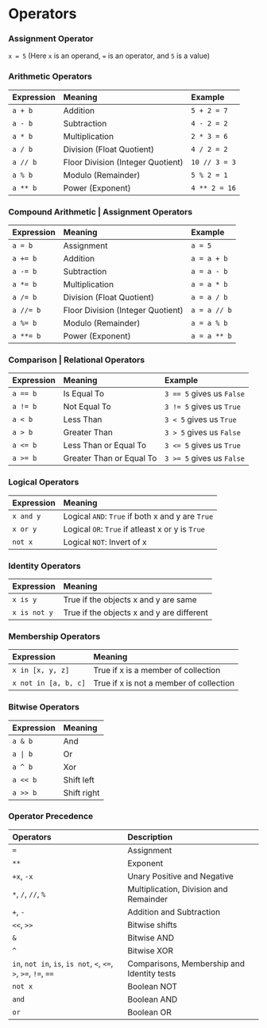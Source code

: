 # **Operators**

### **Assignment Operator**
`x = 5` (Here `x` is an operand, `=` is an operator, and `5` is a value)

### **Arithmetic Operators**
**Expression** | **Meaning** | **Example** 
:--- | :--- | :---
`a + b` | Addition | `5 + 2 = 7`
`a - b` | Subtraction | `4 - 2 = 2`
`a * b` | Multiplication | `2 * 3 = 6`
`a / b` | Division (Float Quotient) | `4 / 2 = 2`
`a // b` | Floor Division (Integer Quotient) | `10 // 3 = 3`
`a % b` | Modulo (Remainder) | `5 % 2 = 1`
`a ** b` | Power (Exponent) | `4 ** 2 = 16`

### **Compound Arithmetic | Assignment Operators**
**Expression** | **Meaning** | **Example**
:--- | :--- | :---
`a = b` | Assignment | `a = 5`
`a += b` | Addition | `a = a + b`
`a -= b` | Subtraction | `a = a - b`
`a *= b` | Multiplication | `a = a * b`
`a /= b` | Division (Float Quotient) | `a = a / b`
`a //= b` | Floor Division (Integer Quotient) | `a = a // b`
`a %= b` | Modulo (Remainder) | `a = a % b`
`a **= b` | Power (Exponent) | `a = a ** b`

### **Comparison | Relational Operators**
**Expression** | **Meaning** | **Example**
:--- | :--- | :---
`a == b` | Is Equal To | `3 == 5` gives us `False`
`a != b` | Not Equal To | `3 != 5` gives us `True`
`a < b` | Less Than | `3 < 5` gives us `True`
`a > b` | Greater Than | `3 > 5` gives us `False`
`a <= b` | Less Than or Equal To | `3 <= 5` gives us `True`
`a >= b` | Greater Than or Equal To | `3 >= 5` gives us `False`

### **Logical Operators** 
**Expression** | **Meaning** 
:--- | :---
`x and y` | Logical `AND`: `True` if both x and y are `True`
`x or y` | Logical `OR`: `True` if atleast x or y is `True`
`not x` | Logical `NOT`: Invert of x

### **Identity Operators**
**Expression** | **Meaning** 
:--- | :---
`x is y` | True if the objects x and y are same
`x is not y` | True if the objects x and y are different

### **Membership Operators** 
**Expression** | **Meaning** 
:--- | :---
`x in [x, y, z]` | True if x is a member of collection 
`x not in [a, b, c]` | True if x is not a member of collection

### **Bitwise Operators**
**Expression** | **Meaning** 
:--- | :---
`a & b` | And
`a \| b` | Or
`a ^ b` | Xor
`a << b` | Shift left
`a >> b` | Shift right

### **Operator Precedence**
**Operators** | **Description**
:--- | :---
`=` | Assignment 
`**` | Exponent
`+x`, `-x` | Unary Positive and Negative
`*`, `/`, `//`, `%` | Multiplication, Division and Remainder
`+`, `-` | Addition and Subtraction
`<<`, `>>` | Bitwise shifts
`&` | Bitwise AND 
`^` | Bitwise XOR
`in`, `not in`, `is`, `is not`, `<`, `<=`, `>`, `>=`, `!=`, `==` | Comparisons, Membership and Identity tests
`not x` | Boolean NOT
`and` | Boolean AND
`or` | Boolean OR
